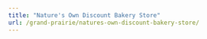 ```yaml
---
title: "Nature's Own Discount Bakery Store"
url: /grand-prairie/natures-own-discount-bakery-store/
---
```

